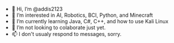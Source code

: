 - 👋 Hi, I’m @addis2123
- 👀 I’m interested in AI, Robotics, BCI, Python, and Minecraft
- 🌱 I’m currently learning Java, C#, C++, and how to use Kali Linux
- 💞️ I’m not looking to colaborate just yet.
- 📫 I don't usualy respond to messages, sorry.

<!---
addis2123/addis2123 is a ✨ special ✨ repository because its `README.md` (this file) appears on your GitHub profile.
You can click the Preview link to take a look at your changes.
--->
